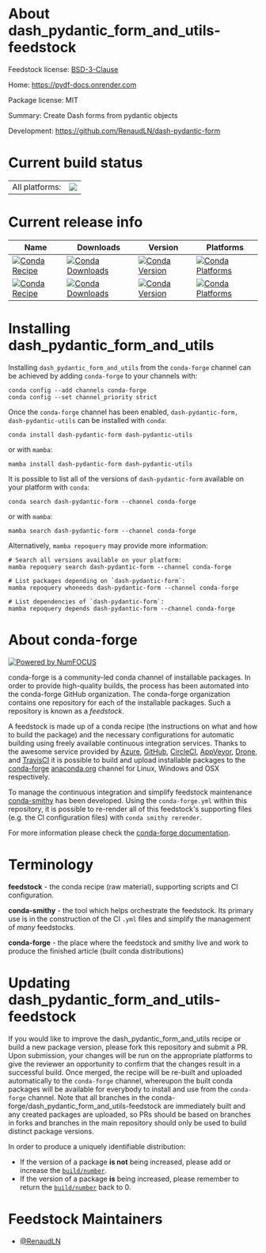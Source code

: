About dash_pydantic_form_and_utils-feedstock
============================================

Feedstock license: [BSD-3-Clause](https://github.com/conda-forge/dash-pydantic-form-feedstock/blob/main/LICENSE.txt)

Home: https://pydf-docs.onrender.com

Package license: MIT

Summary: Create Dash forms from pydantic objects

Development: https://github.com/RenaudLN/dash-pydantic-form

Current build status
====================


<table><tr><td>All platforms:</td>
    <td>
      <a href="https://dev.azure.com/conda-forge/feedstock-builds/_build/latest?definitionId=22504&branchName=main">
        <img src="https://dev.azure.com/conda-forge/feedstock-builds/_apis/build/status/dash-pydantic-form-feedstock?branchName=main">
      </a>
    </td>
  </tr>
</table>

Current release info
====================

| Name | Downloads | Version | Platforms |
| --- | --- | --- | --- |
| [![Conda Recipe](https://img.shields.io/badge/recipe-dash--pydantic--form-green.svg)](https://anaconda.org/conda-forge/dash-pydantic-form) | [![Conda Downloads](https://img.shields.io/conda/dn/conda-forge/dash-pydantic-form.svg)](https://anaconda.org/conda-forge/dash-pydantic-form) | [![Conda Version](https://img.shields.io/conda/vn/conda-forge/dash-pydantic-form.svg)](https://anaconda.org/conda-forge/dash-pydantic-form) | [![Conda Platforms](https://img.shields.io/conda/pn/conda-forge/dash-pydantic-form.svg)](https://anaconda.org/conda-forge/dash-pydantic-form) |
| [![Conda Recipe](https://img.shields.io/badge/recipe-dash--pydantic--utils-green.svg)](https://anaconda.org/conda-forge/dash-pydantic-utils) | [![Conda Downloads](https://img.shields.io/conda/dn/conda-forge/dash-pydantic-utils.svg)](https://anaconda.org/conda-forge/dash-pydantic-utils) | [![Conda Version](https://img.shields.io/conda/vn/conda-forge/dash-pydantic-utils.svg)](https://anaconda.org/conda-forge/dash-pydantic-utils) | [![Conda Platforms](https://img.shields.io/conda/pn/conda-forge/dash-pydantic-utils.svg)](https://anaconda.org/conda-forge/dash-pydantic-utils) |

Installing dash_pydantic_form_and_utils
=======================================

Installing `dash_pydantic_form_and_utils` from the `conda-forge` channel can be achieved by adding `conda-forge` to your channels with:

```
conda config --add channels conda-forge
conda config --set channel_priority strict
```

Once the `conda-forge` channel has been enabled, `dash-pydantic-form, dash-pydantic-utils` can be installed with `conda`:

```
conda install dash-pydantic-form dash-pydantic-utils
```

or with `mamba`:

```
mamba install dash-pydantic-form dash-pydantic-utils
```

It is possible to list all of the versions of `dash-pydantic-form` available on your platform with `conda`:

```
conda search dash-pydantic-form --channel conda-forge
```

or with `mamba`:

```
mamba search dash-pydantic-form --channel conda-forge
```

Alternatively, `mamba repoquery` may provide more information:

```
# Search all versions available on your platform:
mamba repoquery search dash-pydantic-form --channel conda-forge

# List packages depending on `dash-pydantic-form`:
mamba repoquery whoneeds dash-pydantic-form --channel conda-forge

# List dependencies of `dash-pydantic-form`:
mamba repoquery depends dash-pydantic-form --channel conda-forge
```


About conda-forge
=================

[![Powered by
NumFOCUS](https://img.shields.io/badge/powered%20by-NumFOCUS-orange.svg?style=flat&colorA=E1523D&colorB=007D8A)](https://numfocus.org)

conda-forge is a community-led conda channel of installable packages.
In order to provide high-quality builds, the process has been automated into the
conda-forge GitHub organization. The conda-forge organization contains one repository
for each of the installable packages. Such a repository is known as a *feedstock*.

A feedstock is made up of a conda recipe (the instructions on what and how to build
the package) and the necessary configurations for automatic building using freely
available continuous integration services. Thanks to the awesome service provided by
[Azure](https://azure.microsoft.com/en-us/services/devops/), [GitHub](https://github.com/),
[CircleCI](https://circleci.com/), [AppVeyor](https://www.appveyor.com/),
[Drone](https://cloud.drone.io/welcome), and [TravisCI](https://travis-ci.com/)
it is possible to build and upload installable packages to the
[conda-forge](https://anaconda.org/conda-forge) [anaconda.org](https://anaconda.org/)
channel for Linux, Windows and OSX respectively.

To manage the continuous integration and simplify feedstock maintenance
[conda-smithy](https://github.com/conda-forge/conda-smithy) has been developed.
Using the ``conda-forge.yml`` within this repository, it is possible to re-render all of
this feedstock's supporting files (e.g. the CI configuration files) with ``conda smithy rerender``.

For more information please check the [conda-forge documentation](https://conda-forge.org/docs/).

Terminology
===========

**feedstock** - the conda recipe (raw material), supporting scripts and CI configuration.

**conda-smithy** - the tool which helps orchestrate the feedstock.
                   Its primary use is in the construction of the CI ``.yml`` files
                   and simplify the management of *many* feedstocks.

**conda-forge** - the place where the feedstock and smithy live and work to
                  produce the finished article (built conda distributions)


Updating dash_pydantic_form_and_utils-feedstock
===============================================

If you would like to improve the dash_pydantic_form_and_utils recipe or build a new
package version, please fork this repository and submit a PR. Upon submission,
your changes will be run on the appropriate platforms to give the reviewer an
opportunity to confirm that the changes result in a successful build. Once
merged, the recipe will be re-built and uploaded automatically to the
`conda-forge` channel, whereupon the built conda packages will be available for
everybody to install and use from the `conda-forge` channel.
Note that all branches in the conda-forge/dash_pydantic_form_and_utils-feedstock are
immediately built and any created packages are uploaded, so PRs should be based
on branches in forks and branches in the main repository should only be used to
build distinct package versions.

In order to produce a uniquely identifiable distribution:
 * If the version of a package **is not** being increased, please add or increase
   the [``build/number``](https://docs.conda.io/projects/conda-build/en/latest/resources/define-metadata.html#build-number-and-string).
 * If the version of a package **is** being increased, please remember to return
   the [``build/number``](https://docs.conda.io/projects/conda-build/en/latest/resources/define-metadata.html#build-number-and-string)
   back to 0.

Feedstock Maintainers
=====================

* [@RenaudLN](https://github.com/RenaudLN/)

